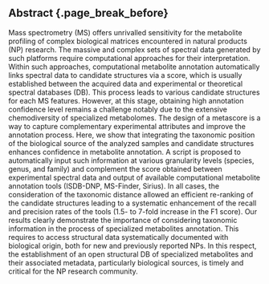 ## Abstract {.page_break_before}

Mass spectrometry (MS) offers unrivalled sensitivity for the metabolite profiling of complex biological matrices encountered in natural products (NP) research. The massive and complex sets of spectral data generated by such platforms require computational approaches for their interpretation. Within such approaches, computational metabolite annotation automatically links spectral data to candidate structures via a score, which is usually established between the acquired data and experimental or theoretical spectral databases (DB). This process leads to various candidate structures for each MS features. However, at this stage, obtaining high annotation confidence level remains a challenge notably due to the extensive chemodiversity of specialized metabolomes. The design of a metascore is a way to capture complementary experimental attributes and improve the annotation process. Here, we show that integrating the taxonomic position of the biological source of the analyzed samples and candidate structures enhances confidence in metabolite annotation. A script is proposed to automatically input such information at various granularity levels (species, genus, and family) and complement the score obtained between experimental spectral data and output of available computational metabolite annotation tools (ISDB-DNP, MS-Finder, Sirius). In all cases, the consideration of the taxonomic distance allowed an efficient re-ranking of the candidate structures leading to a systematic enhancement of the recall and precision rates of the tools (1.5- to 7-fold increase in the F1 score). Our results clearly demonstrate the importance of considering taxonomic information in the process of specialized metabolites annotation. This requires to access structural data systematically documented with biological origin, both for new and previously reported NPs. In this respect, the establishment of an open structural DB of specialized metabolites and their associated metadata, particularly biological sources, is timely and critical for the NP research community.

